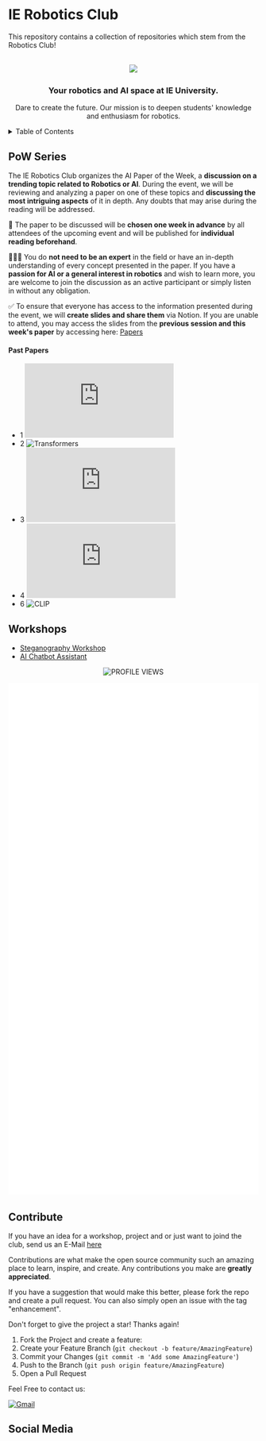 



# IE Robotics Club

This repository contains a collection of repositories which stem from the Robotics Club!

<!-- PROJECT LOGO -->
<br />
<div align="center">
  <a href="https://github.com/IERoboticsClub">
    <img src="https://images.radio-canada.ca/w_1600,h_900/v1/ici-tele/16x9/wall-e.jpg" height=200px  >
  </a>

<h3 align="center">Your robotics and AI space at IE University. </h3>


  <p align="center">
    
Dare to create the future. Our mission is to deepen students' knowledge and enthusiasm for robotics.
</div>



<!-- TABLE OF CONTENTS -->
<details>
  <summary>Table of Contents</summary>
  <ol>
    <li>
      <a href="#PoW-Series">About the PoW Series</a>
      <ul>
        <li><a href="#workshops">Workshops</a></li>
      </ul>
    </li>
    <li><a href="#getting-started">Getting Started</a></li>
    <li><a href="#roadmap">Roadmap</a></li>
    <li><a href="#contributing">Contributing</a></li>

 

  </ol>
</details>




## PoW Series

The IE Robotics Club organizes the AI Paper of the Week, a **discussion on a trending topic related to Robotics or AI**. During the event, we will be reviewing and analyzing a paper on one of these topics and **discussing the most intriguing aspects** of it in depth. Any doubts that may arise during the reading will be addressed.

📅 The paper to be discussed will be **chosen one week in advance** by all attendees of the upcoming event and will be published for **individual reading beforehand**.

🙋🏻‍♂️ You do **not need to be an expert** in the field or have an in-depth understanding of every concept presented in the paper. If you have a **passion for AI or a general interest in robotics** and wish to learn more, you are welcome to join the discussion as an active participant or simply listen in without any obligation.

✅ To ensure that everyone has access to the information presented during the event, we will **create slides and share them** via Notion. If you are unable to attend, you may access the slides from the **previous session and this week's paper** by accessing here: [Papers](https://www.notion.so/AI-PoW-Series-77071497fa224d2a897e77ec0f4b172a)

#### Past Papers

- 1 ![RNNs](https://arxiv.org/pdf/1912.05911.pdf)
- 2 ![Transformers](https://arxiv.org/abs/1706.03762)
- 3 ![Bert](https://arxiv.org/pdf/1810.04805.pdf)
- 4 ![ViT](https://arxiv.org/pdf/2010.11929v2.pdf
)
- 6 ![CLIP](https://arxiv.org/abs/2103.00020)

## Workshops

- [Steganography Workshop](https://github.com/IERoboticsClub/steganography-workshop)
- [AI Chatbot Assistant](https://github.com/IERoboticsClub/workshops/tree/main/ai-chatbot-assistant)

<p align="center">
  <img src="https://komarev.com/ghpvc/?username=ieroboticsclub&label=Profile%20views&color=blue&style=flat" alt="PROFILE VIEWS"/>
</p>

<p align="center">
  <img src="./github-metrics.svg" alt="Metrics" width="600">
</p>

## Contribute

If you have an idea for a workshop, project and or just want to joind the club, send us an E-Mail [here](mailto:robotics.club@ie.edu)

Contributions are what make the open source community such an amazing place to learn, inspire, and create. Any contributions you make are **greatly appreciated**.



If you have a suggestion that would make this better, please fork the repo and create a pull request. You can also simply open an issue with the tag "enhancement".

Don't forget to give the project a star! Thanks again!

1. Fork the Project and create a feature: 
2. Create your Feature Branch (`git checkout -b feature/AmazingFeature`)
3. Commit your Changes (`git commit -m 'Add some AmazingFeature'`)
4. Push to the Branch (`git push origin feature/AmazingFeature`)
5. Open a Pull Request

Feel Free to contact us: 

[![Gmail](https://img.shields.io/badge/Gmail-D14836?style=for-the-badge&logo=gmail&logoColor=white)](mailto:robotics.club@ie.edu)

## Social Media
















<!-- MARKDOWN LINKS & IMAGES [![Name][Shield]][url] -->
<!-- https://www.markdownguide.org/basic-syntax/#reference-style-links -->
[contributors-shield]: https://img.shields.io/github/contributors/vtwoptwo/CPPBasics.svg?style=for-the-badge
[contributors-url]: https://github.com//IERoboticsClub/workshops//graphs/contributors
[forks-shield]: https://img.shields.io/github/forks/vtwoptwo/CPPBasics.svg?style=for-the-badge
[forks-url]: https://github.com//IERoboticsClub/workshops//network/members
[stars-shield]: https://img.shields.io/github/stars/vtwoptwo/CPPBasics.svg?style=for-the-badge
[stars-url]: https://github.com//IERoboticsClub/workshops//stargazers
[issues-shield]: https://img.shields.io/github/issues/vtwoptwo/CPPBasics.svg?style=for-the-badge
[issues-url]: https://github.com//IERoboticsClub/workshops//issues
[license-shield]: https://img.shields.io/github/license/vtwoptwo/CPPBasics.svg?style=for-the-badge
[license-url]: https://github.com//IERoboticsClub/workshops//blob/master/LICENSE.txt
[linkedin-shield]: https://img.shields.io/badge/-LinkedIn-black.svg?style=for-the-badge&logo=linkedin&colorB=555
[linkedin-url]: https://www.linkedin.com/in/vera-prohaska-31734b1b5/
[linkedin-url]: https://es.linkedin.com/company/ie-robotics-club
[Next.js]: https://img.shields.io/badge/next.js-000000?style=for-the-badge&logo=nextdotjs&logoColor=white
[Next-url]: https://nextjs.org/
[React.js]: https://img.shields.io/badge/React-20232A?style=for-the-badge&logo=react&logoColor=61DAFB
[React-url]: https://reactjs.org/
[Vue.js]: https://img.shields.io/badge/Vue.js-35495E?style=for-the-badge&logo=vuedotjs&logoColor=4FC08D
[Vue-url]: https://vuejs.org/
[Angular.io]: https://img.shields.io/badge/Angular-DD0031?style=for-the-badge&logo=angular&logoColor=white
[Angular-url]: https://angular.io/
[Svelte.dev]: https://img.shields.io/badge/Svelte-4A4A55?style=for-the-badge&logo=svelte&logoColor=FF3E00
[Svelte-url]: https://svelte.dev/
[Laravel.com]: https://img.shields.io/badge/Laravel-FF2D20?style=for-the-badge&logo=laravel&logoColor=white
[Laravel-url]: https://laravel.com
[Bootstrap.com]: https://img.shields.io/badge/Bootstrap-563D7C?style=for-the-badge&logo=bootstrap&logoColor=white
[Bootstrap-url]: https://getbootstrap.com
[JQuery.com]: https://img.shields.io/badge/jQuery-0769AD?style=for-the-badge&logo=jquery&logoColor=white
[JQuery-url]: https://jquery.com
[CPP-url]: https://cplusplus.com/
[C++]: https://img.shields.io/badge/C++-blue
[Python]: https://img.shields.io/badge/python-3670A0?style=for-the-badge&logo=python&logoColor=ffdd54
[Python-url]: https://www.python.org/
[Jupyter]: https://img.shields.io/badge/jupyter-%23FA0F00.svg?style=for-the-badge&logo=jupyter&logoColor=white
[Jupyter-url]: https://jupyter.org/
[SciKit-Learn]: https://img.shields.io/badge/scikit--learn-%23F7931E.svg?style=for-the-badge&logo=scikit-learn&logoColor=white
[SciKit-Learn-url]: https://scikit-learn.org/stable/
[Scipy]: https://img.shields.io/badge/scikit--learn-%23F7931E.svg?style=for-the-badge&logo=scikit-learn&logoColor=white
[Scipy-url]:https://scipy.org/
[Tensorflow]: https://img.shields.io/badge/TensorFlow-%23FF6F00.svg?style=for-the-badge&logo=TensorFlow&logoColor=white
[Tensorflow-url]:https://www.tensorflow.org/
[Pandas]: https://img.shields.io/badge/pandas-%23150458.svg?style=for-the-badge&logo=pandas&logoColor=white
[Pandas-url]: https://pandas.pydata.org/

